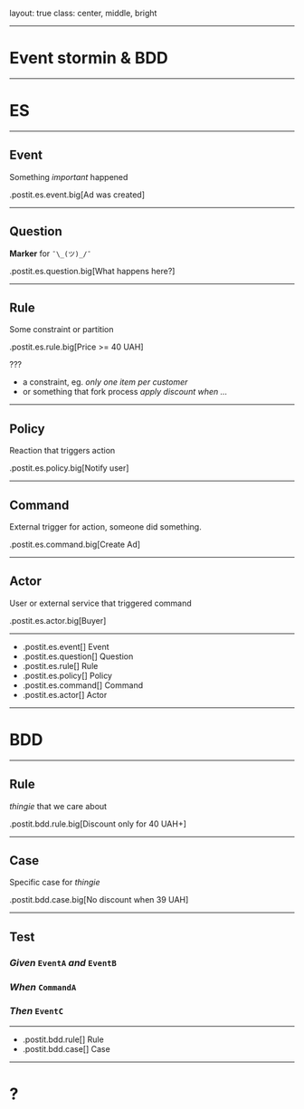 
layout: true
class: center, middle, bright

---

Event stormin & BDD
===================

---

# ES

---

## Event

Something _important_ happened

.postit.es.event.big[Ad was created] 

---

## Question

**Marker** for `¯\_(ツ)_/¯`

.postit.es.question.big[What happens here?] 

---

## Rule

Some constraint or partition

.postit.es.rule.big[Price >= 40 UAH] 

???

- a constraint, eg. _only one item per customer_
- or something that fork process _apply discount when ..._ 

---

## Policy

Reaction that triggers action

.postit.es.policy.big[Notify user] 

---

## Command

External trigger for action, someone did something.

.postit.es.command.big[Create Ad]
 
---

## Actor

User or external service that triggered command

.postit.es.actor.big[Buyer] 

---

- .postit.es.event[] Event
- .postit.es.question[] Question
- .postit.es.rule[] Rule
- .postit.es.policy[] Policy
- .postit.es.command[] Command
- .postit.es.actor[] Actor

---

# BDD

---

## Rule

_thingie_ that we care about

.postit.bdd.rule.big[Discount only for 40 UAH+] 

---

## Case

Specific case for _thingie_

.postit.bdd.case.big[No discount when 39 UAH] 

---

## Test

### _Given_ `EventA` _and_ `EventB`
### _When_ `CommandA`
### _Then_ `EventC` 

---

- .postit.bdd.rule[] Rule
- .postit.bdd.case[] Case

---

# ? 
